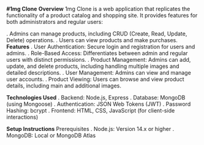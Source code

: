 **#1mg Clone**
**Overview**
1mg Clone is a web application that replicates the functionality of a product catalog and shopping site. 
It provides features for both administrators and regular users:

. Admins can manage products, including CRUD (Create, Read, Update, Delete) operations.
. Users can view products and make purchases.
**Features**
. User Authentication: Secure login and registration for users and admins.
. Role-Based Access: Differentiates between admin and regular users with distinct permissions.
. Product Management: Admins can add, update, and delete products, including handling multiple images and detailed descriptions.
. User Management: Admins can view and manage user accounts.
. Product Viewing: Users can browse and view product details, including main and additional images.

**Technologies Used**
. Backend: Node.js, Express
. Database: MongoDB (using Mongoose)
. Authentication: JSON Web Tokens (JWT)
. Password Hashing: bcrypt
. Frontend: HTML, CSS, JavaScript (for client-side interactions)

**Setup Instructions**
Prerequisites
. Node.js: Version 14.x or higher
. MongoDB: Local or MongoDB Atlas
